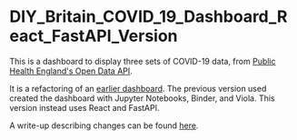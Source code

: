 # DIY_Britain_COVID_19_Dashboard_React_FastAPI_Version

This is a dashboard to display three sets of COVID-19 data, from [Public Health England's Open Data API](https://coronavirus.data.gov.uk/details/developers-guide/main-api).

It is a refactoring of an [earlier dashboard](https://github.com/CJoubertLocal/DIY_Britain_COVID_19_Dashboard). The previous version used created the dashboard with Jupyter Notebooks, Binder, and Viola. This version instead uses React and FastAPI.

A write-up describing changes can be found [here](https://acrossthegrove.blue/2).

